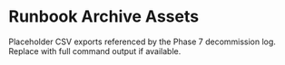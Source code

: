 # Runbook Archive Assets

Placeholder CSV exports referenced by the Phase 7 decommission log. Replace with full command output if available.
